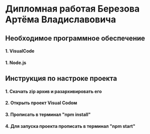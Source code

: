 # Дипломная работая Березова Артёма Владиславовича
## Необходимое программное обеспечение
#### 1. VisualCode
#### 1. Node.js
## Инструкция по настроке проекта
#### 1. Скачать zip архив и разархивировать его
#### 2. Открыть проект Visual Codoм
#### 3. Прописать в терминал "npm install"
#### 4. Для запуска проекта прописать в терминал "npm start"
